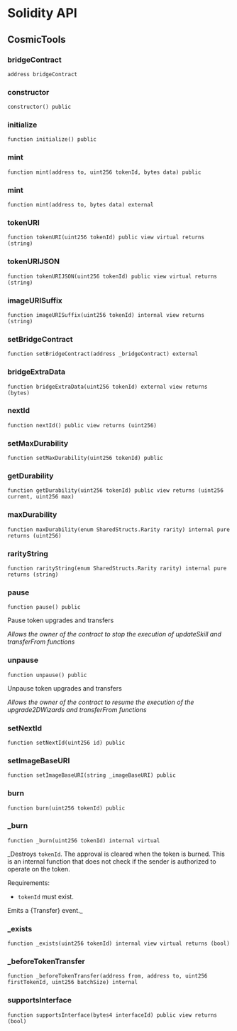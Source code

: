 # Solidity API

## CosmicTools

### bridgeContract

```solidity
address bridgeContract
```

### constructor

```solidity
constructor() public
```

### initialize

```solidity
function initialize() public
```

### mint

```solidity
function mint(address to, uint256 tokenId, bytes data) public
```

### mint

```solidity
function mint(address to, bytes data) external
```

### tokenURI

```solidity
function tokenURI(uint256 tokenId) public view virtual returns (string)
```

### tokenURIJSON

```solidity
function tokenURIJSON(uint256 tokenId) public view virtual returns (string)
```

### imageURISuffix

```solidity
function imageURISuffix(uint256 tokenId) internal view returns (string)
```

### setBridgeContract

```solidity
function setBridgeContract(address _bridgeContract) external
```

### bridgeExtraData

```solidity
function bridgeExtraData(uint256 tokenId) external view returns (bytes)
```

### nextId

```solidity
function nextId() public view returns (uint256)
```

### setMaxDurability

```solidity
function setMaxDurability(uint256 tokenId) public
```

### getDurability

```solidity
function getDurability(uint256 tokenId) public view returns (uint256 current, uint256 max)
```

### maxDurability

```solidity
function maxDurability(enum SharedStructs.Rarity rarity) internal pure returns (uint256)
```

### rarityString

```solidity
function rarityString(enum SharedStructs.Rarity rarity) internal pure returns (string)
```

### pause

```solidity
function pause() public
```

Pause token upgrades and transfers

_Allows the owner of the contract to stop the execution of
     updateSkill and transferFrom functions_

### unpause

```solidity
function unpause() public
```

Unpause token upgrades and transfers

_Allows the owner of the contract to resume the execution of
     the upgrade2DWizards and transferFrom functions_

### setNextId

```solidity
function setNextId(uint256 id) public
```

### setImageBaseURI

```solidity
function setImageBaseURI(string _imageBaseURI) public
```

### burn

```solidity
function burn(uint256 tokenId) public
```

### _burn

```solidity
function _burn(uint256 tokenId) internal virtual
```

_Destroys `tokenId`.
The approval is cleared when the token is burned.
This is an internal function that does not check if the sender is authorized to operate on the token.

Requirements:

- `tokenId` must exist.

Emits a {Transfer} event._

### _exists

```solidity
function _exists(uint256 tokenId) internal view virtual returns (bool)
```

### _beforeTokenTransfer

```solidity
function _beforeTokenTransfer(address from, address to, uint256 firstTokenId, uint256 batchSize) internal
```

### supportsInterface

```solidity
function supportsInterface(bytes4 interfaceId) public view returns (bool)
```

